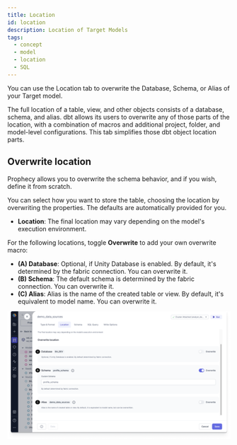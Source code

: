 ```yaml
---
title: Location
id: location
description: Location of Target Models
tags:
  - concept
  - model
  - location
  - SQL
---
```


You can use the Location tab to overwrite the Database, Schema, or Alias of your Target model.

The full location of a table, view, and other objects consists of a database, schema, and alias. dbt allows its users to overwrite any of those parts of the location, with a combination of macros and additional project, folder, and model-level configurations. This tab simplifies those dbt object location parts.

## Overwrite location

Prophecy allows you to overwrite the schema behavior, and if you wish, define it from scratch.

You can select how you want to store the table, choosing the location by overwriting the properties. The defaults are automatically provided for you.

- **Location**: The final location may vary depending on the model's execution environment.

For the following locations, toggle **Overwrite** to add your own overwrite macro:

- **(A) Database**: Optional, if Unity Database is enabled. By default, it's determined by the fabric connection. You can overwrite it.
- **(B) Schema**: The default schema is determined by the fabric connection. You can overwrite it.
- **(C) Alias**: Alias is the name of the created table or view. By default, it's equivalent to model name. You can overwrite it.

![Location](img/location.png)
